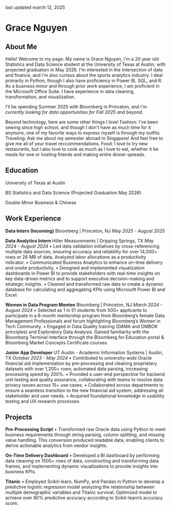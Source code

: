 last updated march 12, 2025

# Grace Nguyen
## About Me
Hello! Welcome to my page. My name is Grace Nguyen, i'm a 20 year old Statistics and Data Science student at the University of Texas at Austin, with projected graduation in May 2026. I'm interested in the intersection of data and finance, and i'm also curious about the sports analytics industry. I deal primarily in Python, though I also have proficiency in Power BI, SQL, and R. As a business minor and through prior work experience, I am proficient in the Microsoft Office Suite. I have experience in data cleaning, transformation, and visualization.

I'll be spending Summer 2025 with Bloomberg in Princeton, and i'm *currently looking for data opportunities for Fall 2025 and beyond*. 

Beyond technology, here are some other things I love!
Fashion: I've been sewing since high school, and though I don't have as much time for it anymore, one of my favorite ways to express myself is through my outfits.
Traveling: Ask me about my semester abroad in Singapore! And feel free to give me all of your travel reccommendations.
Food: I love to try new restaurants, but I also love to cook as much as I love to eat, whether it be meals for one or hosting friends and making entire dinner spreads.

## Education

University of Texas at Austin

BS Statistics and Data Science (Projected Graduation May 2026)

Double Minor Business & Chinese


## Work Experience

**Data Intern (Incoming)**
Bloomberg | Princeton, NJ
*May 2025 - August 2025*

**Data Analytics Intern** 
Hiller Measurements | Dripping Springs, TX 
*May 2024 - August 2024*
• Led data validation initiatives by cross-referencing multiple data sources, ensuring accuracy and reliability for over 14,000+ rows or 26 MB of data. Analyzed labor allocations as a productivity indicator.
• Communicated Business Analytics to enhance on-time delivery and onsite productivity.
• Designed and implemented visualization dashboards in Power BI to provide stakeholders with real-time insights on key data-driven metrics and to support executive decision-making and strategic insights.
• Cleaned and transformed raw data to create a dynamic database for calculating and aggregating KPIs using Microsoft Power BI and Excel.

**Women in Data Program Mentee**
Bloomberg | Princeton, NJ 
*March 2024 - August 2024*
• Selected as 1 in 51 students from 500+ applicants to participate in a 6-month mentorship program from Bloomberg’s female Data Management Professionals and forum highlighting Bloomberg’s Women in Tech Community.
• Engaged in Data Quality training (DAMA and DMBOK principles) and Exploratory Data Analysis. Gained familiarity with the Bloomberg Terminal interface through the Bloomberg for Education portal & Bloomberg Market Concepts Certificate courses.

**Junior App Developer**
UT Austin - Academic Information Systems | Austin, TX
*October 2023 - May 2024*
• Contributed to university-wide Oracle financial aid implementation by pre-processing and cleaning proprietary datasets with over 1,200+ rows; automated data parsing, increasing processing speed by 200%.
• Provided a user-end perspective for backend unit testing and quality assurance, collaborating with teams to resolve data privacy issues across 15+ use cases.
• Collaborated across departments to ensure a seamless transition to the new financial aid system, addressing all stakeholder and user needs.
• Acquired foundational knowledge in usability testing and UX research processes.

## Projects

**Pre-Processing Script**
• Transformed raw Oracle data using Python to meet business requirements through string parsing, column splitting, and missing value handling. This conversion produced readable data, enabling clients to derive actionable analytics from vendor insights.

**On-Time Delivery Dashboard**
• Developed a BI dashboard by performing data cleaning on 1500+ rows of data, constructing and transforming data frames, and implementing dynamic visualizations to provide insights into business KPIs.

**Titanic**
• Employed Scikit-learn, NumPy, and Pandas in Python to develop a predictive logistic regression model analyzing the relationship between multiple demographic variables and Titanic survival. Optimized model to achieve over 80% predictive accuracy according to Scikit-learn’s accuracy score.
